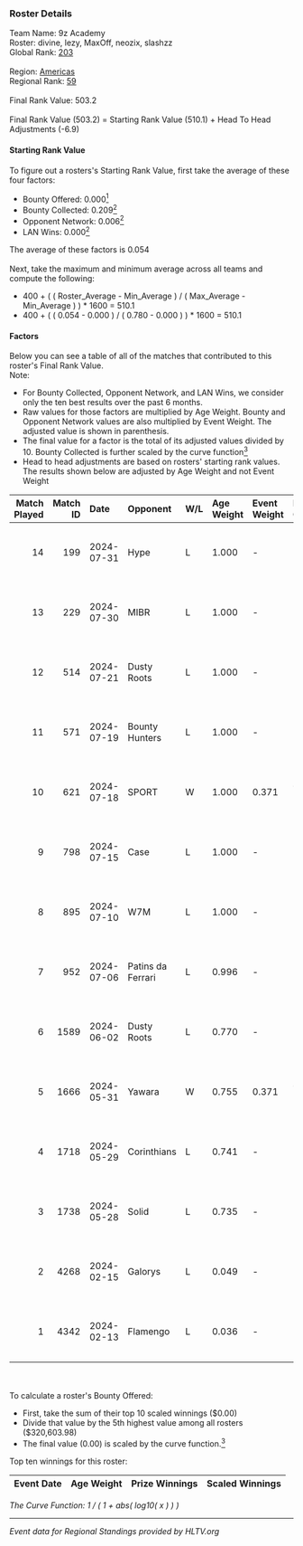 ### Roster Details<br />
Team Name: 9z Academy<br />
Roster: divine, lezy, MaxOff, neozix, slashzz<br />
Global Rank: [203](../standings_global.md)<br />
<br />
Region: [Americas]( ../standings_americas.md)<br />
Regional Rank: [59]( ../standings_americas.md)<br />
<br />
Final Rank Value:  503.2<br />
<br />
Final Rank Value (503.2) = Starting Rank Value (510.1) + Head To Head Adjustments (-6.9)<br />

#### Starting Rank Value<br />
To figure out a rosters's Starting Rank Value, first take the average of these four factors:<br />
- Bounty Offered: 0.000[<sup>1</sup>](#table2)
- Bounty Collected: 0.209[<sup>2</sup>](#table1)
- Opponent Network: 0.006[<sup>2</sup>](#table1)
- LAN Wins: 0.000[<sup>2</sup>](#table1)

The average of these factors is 0.054<br />
<br />
Next, take the maximum and minimum average across all teams and compute the following:<br />
- 400 + ( ( Roster_Average - Min_Average ) / ( Max_Average - Min_Average ) ) * 1600 = 510.1
- 400 + ( ( 0.054 - 0.000 ) / ( 0.780 - 0.000 ) ) * 1600 = 510.1


#### Factors<br />
Below you can see a table of all of the matches that contributed to this roster's Final Rank Value.<br />
Note:<br />

- For Bounty Collected, Opponent Network, and LAN Wins, we consider only the ten best results over the past 6 months.
- Raw values for those factors are multiplied by Age Weight. Bounty and Opponent Network values are also multiplied by Event Weight. The adjusted value is shown in parenthesis.
- The final value for a factor is the total of its adjusted values divided by 10. Bounty Collected is further scaled by the curve function[<sup>3</sup>](#curveFunction)
- Head to head adjustments are based on rosters' starting rank values. The results shown below are adjusted by Age Weight and not Event Weight
<span id="table1"></span><br />


| Match Played | Match ID | Date       | Opponent          | W/L | Age Weight | Event Weight | Bounty Collected | Opponent Network | LAN Wins  | H2H Adj. | Roster                                |
| -: | -: | :- | :- | :- | :- | :- | :- | :- | :- | -: | :- |
|           14 |      199 | 2024-07-31 | Hype              | L   | 1.000      | -            | -                | -                | -         |    -3.51 | divine, lezy, MaxOff, neozix, slashzz |
|           13 |      229 | 2024-07-30 | MIBR              | L   | 1.000      | -            | -                | -                | -         |    -0.27 | divine, lezy, MaxOff, neozix, slashzz |
|           12 |      514 | 2024-07-21 | Dusty Roots       | L   | 1.000      | -            | -                | -                | -         |    -5.83 | divine, lezy, MaxOff, neozix, slashzz |
|           11 |      571 | 2024-07-19 | Bounty Hunters    | L   | 1.000      | -            | -                | -                | -         |    -2.37 | divine, lezy, MaxOff, neozix, slashzz |
|           10 |      621 | 2024-07-18 | SPORT             | W   | 1.000      | 0.371        | 0.004 (0.002)    | 0.113 (0.042)    | 0 (0.000) |    23.64 | divine, lezy, MaxOff, neozix, slashzz |
|            9 |      798 | 2024-07-15 | Case              | L   | 1.000      | -            | -                | -                | -         |    -2.63 | divine, lezy, MaxOff, neozix, slashzz |
|            8 |      895 | 2024-07-10 | W7M               | L   | 1.000      | -            | -                | -                | -         |    -5.67 | divine, lezy, MaxOff, neozix, slashzz |
|            7 |      952 | 2024-07-06 | Patins da Ferrari | L   | 0.996      | -            | -                | -                | -         |    -4.07 | divine, lezy, MaxOff, neozix, slashzz |
|            6 |     1589 | 2024-06-02 | Dusty Roots       | L   | 0.770      | -            | -                | -                | -         |    -3.31 | divine, lezy, MaxOff, neozix, slashzz |
|            5 |     1666 | 2024-05-31 | Yawara            | W   | 0.755      | 0.371        | 0.000 (0.000)    | 0.048 (0.013)    | 0 (0.000) |    11.85 | divine, lezy, MaxOff, neozix, slashzz |
|            4 |     1718 | 2024-05-29 | Corinthians       | L   | 0.741      | -            | -                | -                | -         |   -11.64 | divine, lezy, MaxOff, neozix, slashzz |
|            3 |     1738 | 2024-05-28 | Solid             | L   | 0.735      | -            | -                | -                | -         |    -2.37 | divine, lezy, MaxOff, neozix, slashzz |
|            2 |     4268 | 2024-02-15 | Galorys           | L   | 0.049      | -            | -                | -                | -         |    -0.15 | divine, MaxOff, neozix, slashzz, wait |
|            1 |     4342 | 2024-02-13 | Flamengo          | L   | 0.036      | -            | -                | -                | -         |    -0.59 | divine, MaxOff, neozix, slashzz, wait |

<br />
<span id="table2"></span><br />
To calculate a roster's Bounty Offered:<br />

- First, take the sum of their top 10 scaled winnings ($0.00)
- Divide that value by the 5th highest value among all rosters ($320,603.98)
- The final value (0.00) is scaled by the curve function.[<sup>3</sup>](#curveFunction)

Top ten winnings for this roster:<br />

| Event Date | Age Weight | Prize Winnings | Scaled Winnings |
| :- | -: | :- | :- |


<span id="curveFunction"></span>_The Curve Function: 1 / ( 1 + abs( log10( x ) ) )_<br />

---
_Event data for Regional Standings provided by HLTV.org_<br />
